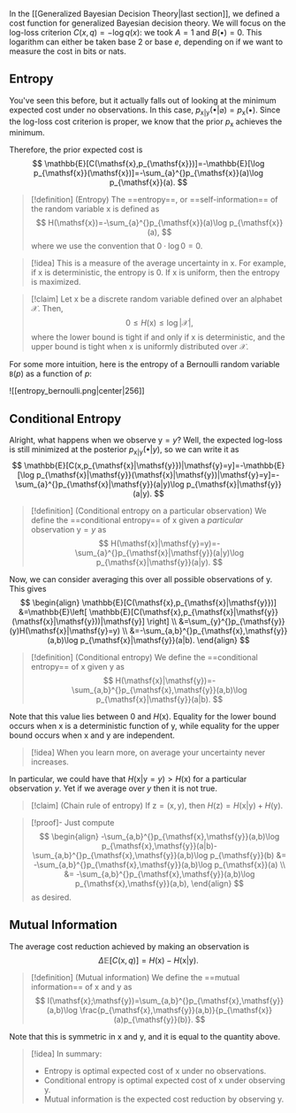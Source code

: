 In the [[Generalized Bayesian Decision Theory|last section]], we defined a cost function for generalized Bayesian decision theory. We will focus on the log-loss criterion $C(x,q)=-\log q(x)$: we took $A=1$ and $B(\bullet)=0$. This logarithm can either be taken base $2$ or base $e$, depending on if we want to measure the cost in bits or nats.

## Entropy

You've seen this before, but it actually falls out of looking at the minimum expected cost under no observations. In this case, $p_{\mathsf{x}|\mathsf{y}}(\bullet|\varnothing)=p_{\mathsf{x}}(\bullet)$. Since the log-loss cost criterion is proper, we know that the prior $p_{\mathsf{x}}$ achieves the minimum. 

Therefore, the prior expected cost is
$$
\mathbb{E}[C(\mathsf{x},p_{\mathsf{x}})]=-\mathbb{E}[\log p_{\mathsf{x}}(\mathsf{x})]=-\sum_{a}^{}p_{\mathsf{x}}(a)\log p_{\mathsf{x}}(a).
$$

> [!definition] (Entropy)
> The ==entropy==, or ==self-information== of the random variable $\mathsf{x}$ is defined as
> $$
> H(\mathsf{x})=-\sum_{a}^{}p_{\mathsf{x}}(a)\log p_{\mathsf{x}}(a),
> $$
> where we use the convention that $0\cdot \log 0 = 0$.

> [!idea]
> This is a measure of the average uncertainty in $\mathsf{x}$. For example, if $\mathsf{x}$ is deterministic, the entropy is $0$. If $\mathsf{x}$ is uniform, then the entropy is maximized.
> 

> [!claim]
> Let $\mathsf{x}$ be a discrete random variable defined over an alphabet $\mathcal{X}$. Then,
> $$
> 0\leq H(\mathsf{x})\leq \log|\mathcal{X}|,
> $$
> where the lower bound is tight if and only if $\mathsf{x}$ is deterministic, and the upper bound is tight when $\mathsf{x}$ is uniformly distributed over $\mathcal{X}$.

For some more intuition, here is the entropy of a Bernoulli random variable $\mathtt{B}(p)$ as a function of $p$:

![[entropy_bernoulli.png|center|256]]

## Conditional Entropy

Alright, what happens when we observe $\mathsf{y}=y$? Well, the expected log-loss is still minimized at the posterior $p_{\mathsf{x}|\mathsf{y}}(\bullet|y)$, so we can write it as
$$
\mathbb{E}[C(x,p_{\mathsf{x}|\mathsf{y}})|\mathsf{y}=y]=-\mathbb{E}[\log p_{\mathsf{x}|\mathsf{y}}(\mathsf{x}|\mathsf{y})|\mathsf{y}=y]=-\sum_{a}^{}p_{\mathsf{x}|\mathsf{y}}(a|y)\log p_{\mathsf{x}|\mathsf{y}}(a|y).
$$
> [!definition] (Conditional entropy on a particular observation)
> We define the ==conditional entropy== of $\mathsf{x}$ given a *particular* observation $\mathsf{y}=y$ as
> $$
> H(\mathsf{x}|\mathsf{y}=y)=-\sum_{a}^{}p_{\mathsf{x}|\mathsf{y}}(a|y)\log p_{\mathsf{x}|\mathsf{y}}(a|y).
> $$

Now, we can consider averaging this over all possible observations of $\mathsf{y}$. This gives
$$
\begin{align}
\mathbb{E}[C(\mathsf{x},p_{\mathsf{x}|\mathsf{y}})]
&=\mathbb{E}\left[ \mathbb{E}[C(\mathsf{x},p_{\mathsf{x}|\mathsf{y}}(\mathsf{x}|\mathsf{y}))|\mathsf{y}] \right] \\
&=\sum_{y}^{}p_{\mathsf{y}}(y)H(\mathsf{x}|\mathsf{y}=y) \\
&=-\sum_{a,b}^{}p_{\mathsf{x},\mathsf{y}}(a,b)\log p_{\mathsf{x}|\mathsf{y}}(a|b).
\end{align}
$$
> [!definition] (Conditional entropy)
> We define the ==conditional entropy== of $\mathsf{x}$ given $\mathsf{y}$ as
> $$
> H(\mathsf{x}|\mathsf{y})=-\sum_{a,b}^{}p_{\mathsf{x},\mathsf{y}}(a,b)\log p_{\mathsf{x}|\mathsf{y}}(a|b).
> $$

Note that this value lies between $0$ and $H(\mathsf{x})$. Equality for the lower bound occurs when $\mathsf{x}$ is a deterministic function of $\mathsf{y}$, while equality for the upper bound occurs when $\mathsf{x}$ and $\mathsf{y}$ are independent.

> [!idea]
> When you learn more, on average your uncertainty never increases.

In particular, we could have that $H(\mathsf{x}|\mathsf{y}=y)>H(\mathsf{x})$ for a particular observation $y$. Yet if we average over $y$ then it is not true.

> [!claim] (Chain rule of entropy)
> If $\mathsf{z}=(\mathsf{x},\mathsf{y})$, then $H(\mathsf{z})=H(\mathsf{x}|\mathsf{y})+H(\mathsf{y})$.

> [!proof]-
> Just compute
> $$
> \begin{align}
> -\sum_{a,b}^{}p_{\mathsf{x},\mathsf{y}}(a,b)\log p_{\mathsf{x},\mathsf{y}}(a|b)-\sum_{a,b}^{}p_{\mathsf{x},\mathsf{y}}(a,b)\log p_{\mathsf{y}}(b)
> &= -\sum_{a,b}^{}p_{\mathsf{x},\mathsf{y}}(a,b)\log p_{\mathsf{x}}(a) \\
> &= -\sum_{a,b}^{}p_{\mathsf{x},\mathsf{y}}(a,b)\log p_{\mathsf{x},\mathsf{y}}(a,b),
> \end{align}
> $$
> as desired. 

## Mutual Information

The average cost reduction achieved by making an observation is
$$
\Delta \mathbb{E}[C(\mathsf{x},q)]=H(\mathsf{x})-H(\mathsf{x}|\mathsf{y}).
$$

> [!definition] (Mutual information)
> We define the ==mutual information== of $\mathsf{x}$ and $\mathsf{y}$ as
> $$
> I(\mathsf{x};\mathsf{y})=\sum_{a,b}^{}p_{\mathsf{x},\mathsf{y}}(a,b)\log \frac{p_{\mathsf{x},\mathsf{y}}(a,b)}{p_{\mathsf{x}}(a)p_{\mathsf{y}}(b)}.
> $$

Note that this is symmetric in $\mathsf{x}$ and $\mathsf{y}$, and it is equal to the quantity above.

> [!idea]
> In summary:
> 
> * Entropy is optimal expected cost of $\mathsf{x}$ under no observations.
> * Conditional entropy is optimal expected cost of $\mathsf{x}$ under observing $\mathsf{y}$.
> * Mutual information is the expected cost reduction by observing $\mathsf{y}$.

